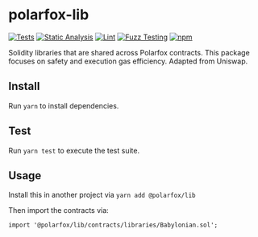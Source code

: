 # polarfox-lib

[![Tests](https://github.com/Polarfox-Labs-Research/polarfox-lib/workflows/Tests/badge.svg)](https://github.com/Polarfox-Labs-Research/polarfox-lib/actions?query=workflow%3ATests)
[![Static Analysis](https://github.com/Polarfox-Labs-Research/polarfox-lib/workflows/Static%20Analysis/badge.svg)](https://github.com/Polarfox-Labs-Research/polarfox-lib/actions?query=workflow%3A%22Static+Analysis%22)
[![Lint](https://github.com/Polarfox-Labs-Research/polarfox-lib/workflows/Lint/badge.svg)](https://github.com/Polarfox-Labs-Research/polarfox-lib/actions?query=workflow%3ALint)
[![Fuzz Testing](https://github.com/Polarfox-Labs-Research/polarfox-lib/workflows/Fuzz%20Testing/badge.svg)](https://github.com/Polarfox-Labs-Research/polarfox-lib/actions?query=workflow%3A%22Fuzz+Testing%22)
[![npm](https://img.shields.io/npm/v/@polarfox/lib)](https://unpkg.com/@polarfox/lib@latest/)

Solidity libraries that are shared across Polarfox contracts. This package focuses on safety and execution gas efficiency.
Adapted from Uniswap.

## Install

Run `yarn` to install dependencies.

## Test

Run `yarn test` to execute the test suite.

## Usage

Install this in another project via `yarn add @polarfox/lib`

Then import the contracts via:

```solidity
import '@polarfox/lib/contracts/libraries/Babylonian.sol';

```
